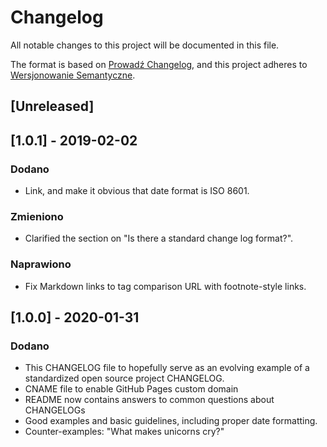 
# Changelog

All notable changes to this project will be documented in this file.

The format is based on [Prowadź Changelog](https://keepachangelog.com/pl/1.0.0/),
and this project adheres to [Wersjonowanie Semantyczne](https://semver.org/spec/v2.0.0.html).

## [Unreleased]

## [1.0.1] - 2019-02-02

### Dodano

- Link, and make it obvious that date format is ISO 8601.

### Zmieniono

- Clarified the section on "Is there a standard change log format?".

### Naprawiono

- Fix Markdown links to tag comparison URL with footnote-style links.

## [1.0.0] - 2020-01-31

### Dodano

- This CHANGELOG file to hopefully serve as an evolving example of a
  standardized open source project CHANGELOG.
- CNAME file to enable GitHub Pages custom domain
- README now contains answers to common questions about CHANGELOGs
- Good examples and basic guidelines, including proper date formatting.
- Counter-examples: "What makes unicorns cry?"
